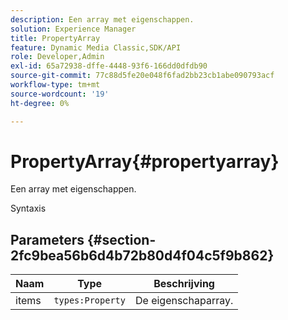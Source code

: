 ```yaml
---
description: Een array met eigenschappen.
solution: Experience Manager
title: PropertyArray
feature: Dynamic Media Classic,SDK/API
role: Developer,Admin
exl-id: 65a72938-dffe-4448-93f6-166dd0dfdb90
source-git-commit: 77c88d5fe20e048f6fad2bb23cb1abe090793acf
workflow-type: tm+mt
source-wordcount: '19'
ht-degree: 0%

---
```


# PropertyArray{#propertyarray}

Een array met eigenschappen.

Syntaxis

## Parameters {#section-2fc9bea56b6d4b72b80d4f04c5f9b862}

| Naam | Type | Beschrijving |
|---|---|---|
| items | `types:Property` | De eigenschaparray. |
